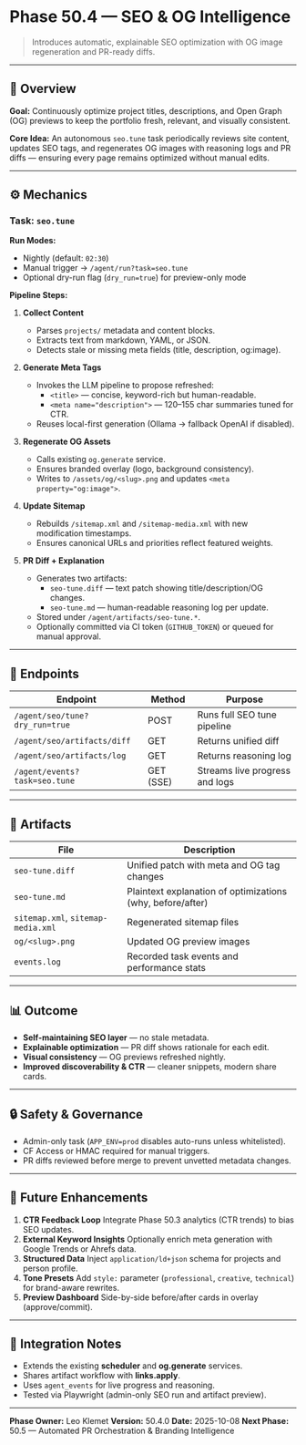 # Phase 50.4 — SEO & OG Intelligence

> Introduces automatic, explainable SEO optimization with OG image regeneration and PR-ready diffs.

---

## 🧭 Overview

**Goal:**
Continuously optimize project titles, descriptions, and Open Graph (OG) previews to keep the portfolio fresh, relevant, and visually consistent.

**Core Idea:**
An autonomous `seo.tune` task periodically reviews site content, updates SEO tags, and regenerates OG images with reasoning logs and PR diffs — ensuring every page remains optimized without manual edits.

---

## ⚙️ Mechanics

### Task: `seo.tune`

**Run Modes:**
- Nightly (default: `02:30`)
- Manual trigger → `/agent/run?task=seo.tune`
- Optional dry-run flag (`dry_run=true`) for preview-only mode

**Pipeline Steps:**

1. **Collect Content**
   - Parses `projects/` metadata and content blocks.
   - Extracts text from markdown, YAML, or JSON.
   - Detects stale or missing meta fields (title, description, og:image).

2. **Generate Meta Tags**
   - Invokes the LLM pipeline to propose refreshed:
     - `<title>` — concise, keyword-rich but human-readable.
     - `<meta name="description">` — 120–155 char summaries tuned for CTR.
   - Reuses local-first generation (Ollama → fallback OpenAI if disabled).

3. **Regenerate OG Assets**
   - Calls existing `og.generate` service.
   - Ensures branded overlay (logo, background consistency).
   - Writes to `/assets/og/<slug>.png` and updates `<meta property="og:image">`.

4. **Update Sitemap**
   - Rebuilds `/sitemap.xml` and `/sitemap-media.xml` with new modification timestamps.
   - Ensures canonical URLs and priorities reflect featured weights.

5. **PR Diff + Explanation**
   - Generates two artifacts:
     - `seo-tune.diff` — text patch showing title/description/OG changes.
     - `seo-tune.md` — human-readable reasoning log per update.
   - Stored under `/agent/artifacts/seo-tune.*`.
   - Optionally committed via CI token (`GITHUB_TOKEN`) or queued for manual approval.

---

## 🧩 Endpoints

| Endpoint | Method | Purpose |
|-----------|--------|----------|
| `/agent/seo/tune?dry_run=true` | POST | Runs full SEO tune pipeline |
| `/agent/seo/artifacts/diff` | GET | Returns unified diff |
| `/agent/seo/artifacts/log` | GET | Returns reasoning log |
| `/agent/events?task=seo.tune` | GET (SSE) | Streams live progress and logs |

---

## 🧰 Artifacts

| File | Description |
|------|--------------|
| `seo-tune.diff` | Unified patch with meta and OG tag changes |
| `seo-tune.md` | Plaintext explanation of optimizations (why, before/after) |
| `sitemap.xml`, `sitemap-media.xml` | Regenerated sitemap files |
| `og/<slug>.png` | Updated OG preview images |
| `events.log` | Recorded task events and performance stats |

---

## 📊 Outcome

- **Self-maintaining SEO layer** — no stale metadata.
- **Explainable optimization** — PR diff shows rationale for each edit.
- **Visual consistency** — OG previews refreshed nightly.
- **Improved discoverability & CTR** — cleaner snippets, modern share cards.

---

## 🔒 Safety & Governance

- Admin-only task (`APP_ENV=prod` disables auto-runs unless whitelisted).
- CF Access or HMAC required for manual triggers.
- PR diffs reviewed before merge to prevent unvetted metadata changes.

---

## 🧠 Future Enhancements

1. **CTR Feedback Loop**
   Integrate Phase 50.3 analytics (CTR trends) to bias SEO updates.
2. **External Keyword Insights**
   Optionally enrich meta generation with Google Trends or Ahrefs data.
3. **Structured Data**
   Inject `application/ld+json` schema for projects and person profile.
4. **Tone Presets**
   Add `style:` parameter (`professional`, `creative`, `technical`) for brand-aware rewrites.
5. **Preview Dashboard**
   Side-by-side before/after cards in overlay (approve/commit).

---

## 🧩 Integration Notes

- Extends the existing **scheduler** and **og.generate** services.
- Shares artifact workflow with **links.apply**.
- Uses `agent_events` for live progress and reasoning.
- Tested via Playwright (admin-only SEO run and artifact preview).

---

**Phase Owner:** Leo Klemet
**Version:** 50.4.0
**Date:** 2025-10-08
**Next Phase:** 50.5 — Automated PR Orchestration & Branding Intelligence
